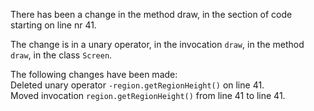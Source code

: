 There has been a change in the method draw, in the section of code starting on line nr 41.
  
The change is in a unary operator, in the invocation ```draw```, in the method ```draw```, in the class ```Screen```.
  
The following changes have been made:  
Deleted unary operator ```-region.getRegionHeight()``` on line 41.  
Moved invocation ```region.getRegionHeight()``` from line 41 to line 41.  
